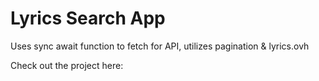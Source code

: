 # Lyrics Search App

Uses sync await function to fetch for API, utilizes pagination & lyrics.ovh

Check out the project here: